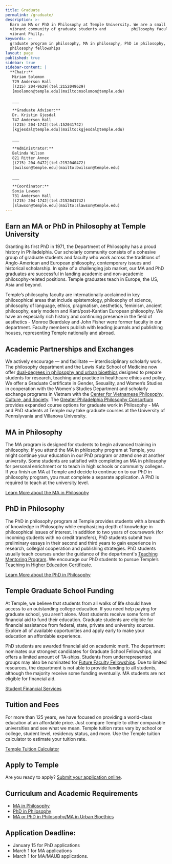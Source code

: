 ```yaml
---
title: Graduate
permalink: /graduate/
description: >-
  Earn an MA or PhD in Philosophy at Temple University. We are a small and
  vibrant community of graduate students and           philosophy faculty in
  vibrant Philly.    
keywords: >-
  graduate program in philosophy, MA in philosophy, PhD in philosophy,
  philosophy fellowships
layout: page
published: true
sidebar: true
sidebar-content: |
  **Chair:**  
   Miriam Solomon  
   729 Anderson Hall  
   [(215) 204-9629](tel:2152049629)  
   [msolomon@temple.edu](mailto:msolomon@temple.edu)  
   
   ___
   
   **Graduate Advisor:**  
   Dr. Kristin Gjesdal  
   747 Anderson Hall  
   [(215) 204-1742](tel:152041742)  
   [kgjesdal@temple.edu](mailto:kgjesdal@temple.edu)  
   
   ___
   
   **Administrator:**  
   Belinda Wilson  
   821 Ritter Annex   
   [(215) 204-0472](tel:2152040472)  
   [bwilson@temple.edu](mailto:bwilson@temple.edu)  
   
   ___

   **Coordinator:**  
   Sonia Lawson  
   731 Anderson Hall    
   [(215) 204-1742](tel:2152041742)   
   [slawson@temple.edu](mailto:slawson@temple.edu)
---
```

## Earn an MA or PhD in Philosophy at Temple University
Granting its first PhD in 1971, the Department of Philosophy has a proud history in Philadelphia. Our scholarly community consists of a cohesive group of graduate students and faculty who work across the traditions of Anglo-American and European philosophy, contemporary issues and historical scholarship. In spite of a challenging job market, our MA and PhD graduates are successful in landing academic and non-academic philosophy-related positions. Temple graduates teach in Europe, the US, Asia and beyond.

Temple’s philosophy faculty are internationally acclaimed in key philosophical areas that include epistemology, philosophy of science, philosophy of language, ethics, pragmatism, aesthetics, feminism, ancient philosophy, early modern and Kant/post-Kantian European philosophy. We have an especially rich history and continuing presence in the field of aesthetics - Monroe Beardsley and John Fisher were former faculty in our department. Faculty members publish with leading journals and publishing houses, representing Temple nationally and abroad. 

## Academic Partnerships and Exchanges
We actively encourage — and facilitate — interdisciplinary scholarly work. The philosophy department and the Lewis Katz School of Medicine now offer [dual-degrees in philosophy and urban bioethics](http://bulletin.temple.edu/graduate/scd/medicine/urban-bioethics-ma/) designed to prepare students for research, teaching and practice in healthcare ethics and policy. We offer a Graduate Certificate in Gender, Sexuality, and Women’s Studies in cooperation with the Women's Studies Department and scholarly exchange programs in Vietnam with the [Center for Vietnamese Philosophy, Culture, and Society](http://www.cla.temple.edu/vietnamese_center/welcome.htm). The [Greater Philadelphia Philosophy Consortium](http://www.thegppc.org/) provides expanded course options for graduate work in Philosophy - MA and PhD students at Temple may take graduate courses at the University of Pennslyvania and Villanova University. 

## MA in Philosophy
The MA program is designed for students to begin advanced training in philosophy. If you attend the MA in philosophy program at Temple, you might continue your education in our PhD program or attend one at another university. Some students are satisfied with completing an MA in philosophy for personal enrichment or to teach in high schools or community colleges. If you finish an MA at Temple and decide to continue on to our PhD in philosophy program, you must complete a separate application. A PhD is required to teach at the university level.

[Learn More about the MA in Philosophy](http://bulletin.temple.edu/graduate/scd/cla/philosophy-ma/)

## PhD in Philosophy
The PhD in philosophy program at Temple provides students with a breadth of knowledge in Philosophy while emphasizing depth of knowledge in philosophical issues of interest. In addition to two years of coursework (for incoming students with no credit transfers), PhD students submit two preliminary essays in their second and third years to gain experience in research, collegial cooperation and publishing strategies. PhD students usually teach courses under the guidance of the department's [Teaching Mentoring Program](https://teaching.temple.edu/). We encourage our PhD students to pursue Temple’s [Teaching in Higher Education Certificate](https://teaching.temple.edu/teaching-higher-education-certificate-teachers-and-professionals). 

[Learn More about the PhD in Philosophy](http://bulletin.temple.edu/graduate/scd/cla/philosophy-phd/)

## Temple Graduate School Funding
At Temple, we believe that students from all walks of life should have access to an outstanding college education. If you need help paying for graduate school, you aren’t alone. Most students receive some form of financial aid to fund their education. Graduate students are eligible for financial assistance from federal, state, private and university sources. Explore all of available opportunities and apply early to make your education an affordable experience. 

PhD students are awarded financial aid on academic merit. The department nominates our strongest candidates for Graduate School Fellowships, and offers a limited amount of TA-ships. Students from underrepresented groups may also be nominated for [Future Faculty Fellowships](http://www.temple.edu/grad/finances/fff_program.htm). Due to limited resources, the department is not able to provide funding to all students, although the majority receive some funding eventually. MA students are not eligible for financial aid. 

[Student Financial Services](https://sfs.temple.edu/financial-aid-types)

## Tuition and Fees
For more than 125 years, we have focused on providing a world-class education at an affordable price. Just compare Temple to other comparable universities and see what we mean. Temple tuition rates vary by school or college, student level, residency status, and more. Use the Temple tuition calculator to estimate your tuition rate. 

[Temple Tuition Calculator](https://bursar.temple.edu/tuition-and-fees/tuition-rates)

## Apply to Temple
Are you ready to apply? [Submit your application online](https://prd-wlssb.temple.edu/prod8/bwskalog.P_DispLoginNon).

## Curriculum and Academic Requirements
- [MA in Philosophy](http://bulletin.temple.edu/graduate/scd/cla/philosophy-ma/)
- [PhD in Philosophy](http://bulletin.temple.edu/graduate/scd/cla/philosophy-phd/)
- [MA or PhD in Philosophy/MA in Urban Bioethics](http://bulletin.temple.edu/graduate/scd/medicine/urban-bioethics-ma/)

## Application Deadline: 
- January 15 for PhD applications
- March 1 for MA applications
- March 1 for MA/MAUB applications.
